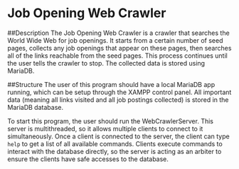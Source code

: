 Job Opening Web Crawler
===

##Description
The Job Opening Web Crawler is a crawler that searches the World Wide Web for job openings. It starts from a certain number of seed pages, collects any job openings that appear on these pages, then searches all of the links reachable from the seed pages. This process continues until the user tells the crawler to stop. The collected data is stored using MariaDB.

##Structure
The user of this program should have a local MariaDB app running, which can be setup through the XAMPP control panel. All important data (meaning all links visited and all job postings collected) is stored in the MariaDB database.

To start this program, the user should run the WebCrawlerServer. This server is multithreaded, so it allows multiple clients to connect to it simultaneously. Once a client is connected to the server, the client can type `help` to get a list of all available commands. Clients execute commands to interact with the database directly, so the server is acting as an arbiter to ensure the clients have safe accesses to the database.